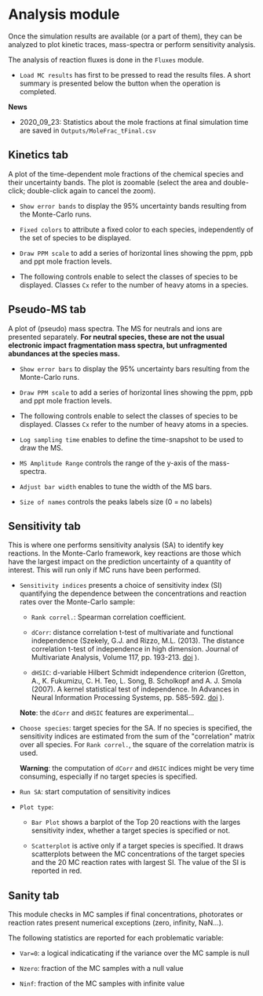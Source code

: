 # __Analysis__ module

Once the simulation results are available (or a part of them),
they can be analyzed to plot kinetic traces, mass-spectra or
perform sensitivity analysis. 

The analysis of reaction fluxes is done in the `Fluxes` module.

* `Load MC results` has first to be pressed to read the results files.
A short summary is presented below the button when the operation 
is completed.

__News__

* 2020_09_23: Statistics about the mole fractions at final simulation 
time are saved in `Outputs/MoleFrac_tFinal.csv`


## __Kinetics__ tab 

A plot of the time-dependent mole fractions 
of the chemical species and their uncertainty bands.
The plot is zoomable (select the area and double-click; 
double-click again to cancel the zoom).

* `Show error bands` to display the 95% uncertainty bands
resulting from the Monte-Carlo runs.
    
* `Fixed colors` to attribute a fixed color to each species,
independently of the set of species to be displayed.
    
* `Draw PPM scale` to add a series of horizontal lines showing 
the ppm, ppb and ppt mole fraction levels.
    
* The following controls enable to select the classes of
species to be displayed. Classes `Cx` refer to the number
of heavy atoms in a species.
    
## __Pseudo-MS__ tab

A plot of (pseudo) mass spectra. 
The MS for neutrals and ions are presented separately.
__For neutral species, these are not the usual electronic impact
fragmentation mass spectra, but unfragmented abundances at the
species mass.__

* `Show error bars` to display the 95% uncertainty bars
resulting from the Monte-Carlo runs.
    
* `Draw PPM scale` to add a series of horizontal lines showing 
the ppm, ppb and ppt mole fraction levels.

* The following controls enable to select the classes of
species to be displayed. Classes `Cx` refer to the number
of heavy atoms in a species.
    
* `Log sampling time` enables to define the time-snapshot
to be used to draw the MS.
    
* `MS Amplitude Range` controls the range of the y-axis 
of the mass-spectra.
    
* `Adjust bar width` enables to tune the width of the MS bars.

* `Size of names` controls the peaks labels size (0 = no labels)
    
## __Sensitivity__ tab

This is where one performs sensitivity analysis (SA)
to identify key reactions. In the Monte-Carlo framework, key reactions
are those which have the largest impact on the prediction uncertainty
of a quantity of interest. 
This will run only if MC runs have been performed.

* `Sensitivity indices` presents a choice of  sensitivity index (SI)
quantifying the dependence between the concentrations and reaction 
rates over the Monte-Carlo sample:

    - `Rank correl.`: Spearman correlation coefficient.
     
    - `dCorr`: distance correlation t-test of multivariate 
    and functional independence (Szekely, G.J. and Rizzo, M.L. (2013). 
    The distance correlation t-test of independence in high dimension. 
    Journal of Multivariate Analysis, Volume 117, pp. 193-213.
    [doi](https://doi.org/10.1016/j.jmva.2013.02.012) ).
    
    - `dHSIC`: d-variable Hilbert Schmidt independence criterion 
    (Gretton, A., K. Fukumizu, C. H. Teo, L. Song, B. Scholkopf 
    and A. J. Smola (2007). A kernel statistical test of independence. 
    In Advances in Neural Information Processing Systems, pp. 585-592.
    [doi](https://dl.acm.org/doi/10.5555/2981562.2981636) ).
    
    __Note__: the `dCorr` and `dHSIC` features are experimental...
    
* `Choose species`: target species for the SA. 
If no species is specified, the sensitivity indices are estimated 
from the sum of the "correlation" matrix over all species. 
For `Rank correl.`, the square of the correlation matrix is used.

    __Warning__: the computation of `dCorr` and `dHSIC` indices might be very
    time consuming, especially if no target species is specified.

* `Run SA`: start computation of sensitivity indices
    
* `Plot type`: 
    
    - `Bar Plot` shows a barplot of the Top 20 reactions 
    with the larges sensitivity index, whether a target species
    is specified or not.
    
    - `Scatterplot` is active only if a target species is specified.
    It draws scatterplots between the MC concentrations of the
    target species and the 20 MC reaction rates with largest SI. 
    The value of the SI is reported in red.
  
## __Sanity__ tab  
    
This module checks in MC samples if final concentrations, photorates 
or reaction rates present numerical exceptions (zero, infinity, NaN...). 

The following statistics are reported for each problematic variable:

* `Var=0`: a logical indicaticating if the variance over the MC sample is null

* `Nzero`: fraction of the MC samples with a null value

* `Ninf`: fraction of the MC samples with infinite value


